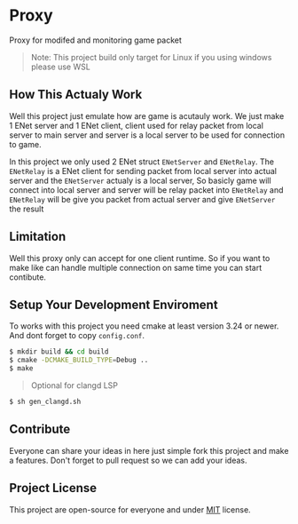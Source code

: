# Proxy
Proxy for modifed and monitoring game packet

> Note: This project build only target for Linux if you using windows please use WSL

## How This Actualy Work

Well this project just emulate how are game is acutauly work. We just make 1 ENet server and 1 ENet client, client used for relay packet from local server to main server and server is a local server to be used for connection to game.

In this project we only used 2 ENet struct `ENetServer` and `ENetRelay`. The `ENetRelay` is a ENet client for sending packet from local server into actual server and the `ENetServer` actualy is a local server, So basicly game will connect into local server and server will be relay packet into `ENetRelay` and `ENetRelay` will be give you packet from actual server and give `ENetServer` the result

## Limitation

Well this proxy only can accept for one client runtime. So if you want to make like can handle multiple connection on same time you can start contibute.

## Setup Your Development Enviroment

To works with this project you need cmake at least version 3.24 or newer. And dont forget to copy `config.conf`. 

```bash
$ mkdir build && cd build
$ cmake -DCMAKE_BUILD_TYPE=Debug ..
$ make
```
> Optional for clangd LSP

```bash
$ sh gen_clangd.sh
```
## Contribute

Everyone can share your ideas in here just simple fork this project and make a features. Don't forget to pull request so we can add your ideas.

## Project License
This project are open-source for everyone and under [MIT](LICENSE) license.
